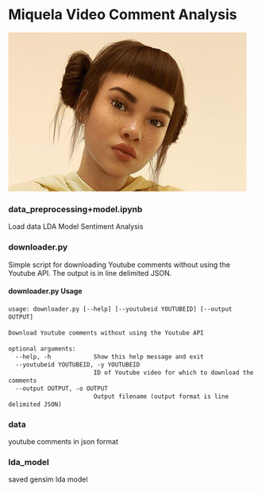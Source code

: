 # Miquela Video Comment Analysis
![Miquela](ss2.jpg)


### data_preprocessing+model.ipynb 
Load data
LDA Model 
Sentiment Analysis

### downloader.py
Simple script for downloading Youtube comments without using the Youtube API. The output is in line delimited JSON.

#### downloader.py Usage
```
usage: downloader.py [--help] [--youtubeid YOUTUBEID] [--output OUTPUT]

Download Youtube comments without using the Youtube API

optional arguments:
  --help, -h            Show this help message and exit
  --youtubeid YOUTUBEID, -y YOUTUBEID
                        ID of Youtube video for which to download the comments
  --output OUTPUT, -o OUTPUT
                        Output filename (output format is line delimited JSON)
```
### data
youtube comments in json format
### lda_model
saved gensim lda model
